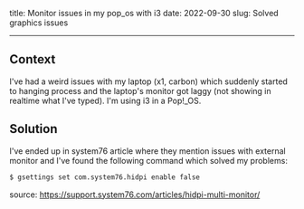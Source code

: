 title: Monitor issues in my pop_os with i3
date: 2022-09-30
slug: Solved graphics issues

---

## Context

I've had a weird issues with my laptop (x1, carbon) which suddenly started to
hanging process and the laptop's monitor got laggy (not showing in realtime
what I've typed). I'm using i3 in a Pop!_OS.


## Solution

I've ended up in system76 article where they mention issues with external
monitor and I've found the following command which solved my problems:

```bash
$ gsettings set com.system76.hidpi enable false
```


source: https://support.system76.com/articles/hidpi-multi-monitor/


